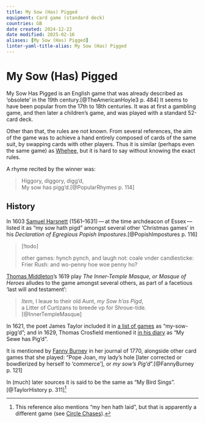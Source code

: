 ```yaml
---
title: My Sow (Has) Pigged
equipment: Card game (standard deck)
countries: GB
date created: 2024-12-22
date modified: 2025-02-16
aliases: [My Sow (Has) Pigged]
linter-yaml-title-alias: My Sow (Has) Pigged
---
```

# My Sow (Has) Pigged

<span class="aka">My Sow Has Pigged</span> is an English game that was already described as ‘obsolete’ in the 19th century.[@TheAmericanHoyle3 p. 484] It seems to have been popular from the 17th to 18th centuries.  It was at first a gambling game, and then later a children’s game, and was played with a standard 52-card deck.

Other than that, the rules are not known. From several references, the aim of the game was to achieve a hand entirely composed of cards of the same suit, by swapping cards with other players. Thus it is similar (perhaps even the same game) as [Whehee](games/whehee/whehee.md), but it is hard to say without knowing the exact rules.

A rhyme recited by the winner was:

>  Higgory, diggory, digg’d,\
> My sow has pigg’d.[@PopularRhymes p. 114] 

## History

In 1603 [Samuel Harsnett](https://en.wikipedia.org/wiki/Samuel_Harsnett) (1561–1631) — at the time archdeacon of Essex — listed it as “my sow hath pigd” amongst several other ‘Christmas games’ in his <cite>Declaration of Egregious Popish Impostures</cite>.[@PopishImpostures p. 116]

> [!todo]
>
> other games: hynch pynch, and laugh not: coale vnder candlesticke: Frier Rush: and wo-penny hoe woe penny ho?

[Thomas Middleton](https://en.wikipedia.org/wiki/Thomas_Middleton)’s 1619 play <cite>The Inner-Temple Masque, or Masque of Heroes</cite> alludes to the game amongst several others, as part of a facetious ‘last will and testament’:

> <i>Item</i>, I leaue to their old Aunt, <i>my Sow h’as Pigd</i>,<br/>a Litter of Curtizans to breede vp for Shroue-tide.[@InnerTempleMasque]

In 1621, the poet James Taylor included it in [a list of games](articles/lists/john-taylor.md) as “my-sow-pigg’d”; and in 1629, Thomas Crosfield mentioned it [in his diary](articles/lists/thomas-crosfield.md) as “My Sewe has Pig’d”.

It is mentioned by [Fanny Burney](https://en.wikipedia.org/wiki/Frances_Burney) in her journal of 1770, alongside other card games that she played: “Pope Joan, my lady’s hole [later corrected or bowdlerized by herself to ‘commerce’], or <i>my sow’s Pig’d</i>”.[@FannyBurney p. 121]

In (much) later sources it is said to be the same as “<span class="aka">My Bird Sings</span>”.[@TaylorHistory p.  311][^fn0]


[^fn0]: This reference also mentions “my hen hath laid”, but that is apparently a different game (see [Circle Chases](games/circle-chases/circle-chases.md)).
